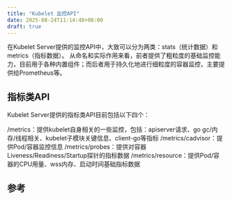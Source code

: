 ```yaml
---
title: "Kubelet 监控API"
date: 2025-08-24T11:14:48+08:00
draft: true
---
```





在Kubelet Server提供的监控API中，大致可以分为两类：stats（统计数据）和metrics（指标数据）。
从命名和实际作用来看，前者提供了粗粒度的基础监控能力，目前用于各种内置组件；而后者用于持久化地进行细粒度的容器监控，主要提供给Prometheus等。


## 指标类API
Kubelet Server提供的指标类API目前包括以下四个：

/metrics：提供kubelet自身相关的一些监控，包括：apiserver请求、go gc/内存/线程相关、kubelet子模块关键信息、client-go等指标
/metrics/cadvisor：提供Pod/容器监控信息
/metrics/probes：提供对容器Liveness/Readiness/Startup探针的指标数据
/metrics/resource：提供Pod/容器的CPU用量、wss内存、启动时间基础指标数据







## 参考

